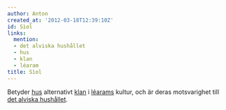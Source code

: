 ```yaml
---
author: Anton
created_at: '2012-03-18T12:39:10Z'
id: Sìol
links:
  mention:
  - det alviska hushållet
  - hus
  - klan
  - léaram
title: Sìol
---
```


Betyder [hus] alternativt [klan] i [léarams] kultur, och är deras motsvarighet till [det alviska
hushållet].

  [hus]: hus
  [klan]: klan
  [léarams]: léaram
  [det alviska hushållet]: det_alviska_hushållet
